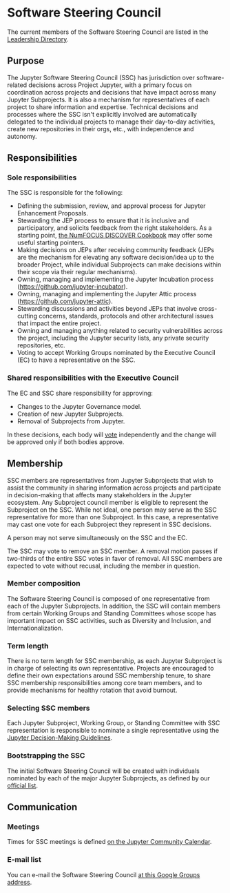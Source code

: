 # Software Steering Council

The current members of the Software Steering Council are listed in the [Leadership Directory](people).

## Purpose

The Jupyter Software Steering Council (SSC) has jurisdiction over software-related decisions across Project Jupyter, with a primary focus on coordination across projects and decisions that have impact across many Jupyter Subprojects. It is also a mechanism for representatives of each project to share information and expertise. Technical decisions and processes where the SSC isn't explicitly involved are automatically delegated to the individual projects to manage their day-to-day activities, create new repositories in their orgs, etc., with independence and autonomy.

## Responsibilities

### Sole responsibilities

The SSC is responsible for the following:

- Defining the submission, review, and approval process for Jupyter Enhancement Proposals.
- Stewarding the JEP process to ensure that it is inclusive and participatory, and solicits feedback from the right stakeholders. As a starting point, [the NumFOCUS DISCOVER Cookbook](https://github.com/numfocus/DISCOVER-Cookbook) may offer some useful starting pointers.
- Making decisions on JEPs after receiving community feedback (JEPs are the mechanism for elevating any software decision/idea up to the broader Project, while individual Subprojects can make decisions within their scope via their regular mechanisms).
- Owning, managing and implementing the Jupyter Incubation process (https://github.com/jupyter-incubator).
- Owning, managing and implementing the Jupyter Attic process (https://github.com/jupyter-attic).
- Stewarding discussions and activities beyond JEPs that involve cross-cutting concerns, standards, protocols and other architectural issues that impact the entire project.
- Owning and managing anything related to security vulnerabilities across the project, including the Jupyter security lists, any private security repositories, etc.
- Voting to accept Working Groups nominated by the Executive Council (EC) to have a representative on the SSC.

### Shared responsibilities with the Executive Council

The EC and SSC share responsibility for approving:

- Changes to the Jupyter Governance model.
- Creation of new Jupyter Subprojects.
- Removal of Subprojects from Jupyter.

In these decisions, each body will [vote](decision_making.md) independently and the change will be approved only if both bodies approve.

## Membership

SSC members are representatives from Jupyter Subprojects that wish to assist the community in sharing information across projects and participate in decision-making that affects many stakeholders in the Jupyter ecosystem. Any Subproject council member is eligible to represent the Subproject on the SSC. While not ideal, one person may serve as the SSC representative for more than one Subproject. In this case, a representative may cast one vote for each Subproject they represent in SSC decisions.

A person may not serve simultaneously on the SSC and the EC.

The SSC may vote to remove an SSC member. A removal motion passes if two-thirds of the entire SSC votes in favor of removal. All SSC members are expected to vote without recusal, including the member in question.

### Member composition

The Software Steering Council is composed of one representative from each of the Jupyter Subprojects. In addition, the SSC will contain members from certain Working Groups and Standing Committees whose scope has important impact on SSC activities, such as Diversity and Inclusion, and Internationalization.

### Term length

There is no term length for SSC membership, as each Jupyter Subproject is in charge of selecting its own representative. Projects are encouraged to define their own expectations around SSC membership tenure, to share SSC membership responsibilities among core team members, and to provide mechanisms for healthy rotation that avoid burnout.

### Selecting SSC members

Each Jupyter Subproject, Working Group, or Standing Committee with SSC representation is responsible to nominate a single representative using the [Jupyter Decision-Making Guidelines](decision_making.md).

### Bootstrapping the SSC

The initial Software Steering Council will be created with individuals nominated by each of the major Jupyter Subprojects, as defined by our [official list](list_of_subprojects.md).

## Communication

### Meetings

Times for SSC meetings is defined [on the Jupyter Community Calendar](https://jupyter.org/community#calendar).

### E-mail list

You can e-mail the Software Steering Council [at this Google Groups address](jupyter-software-steering-council@googlegroups.com).
